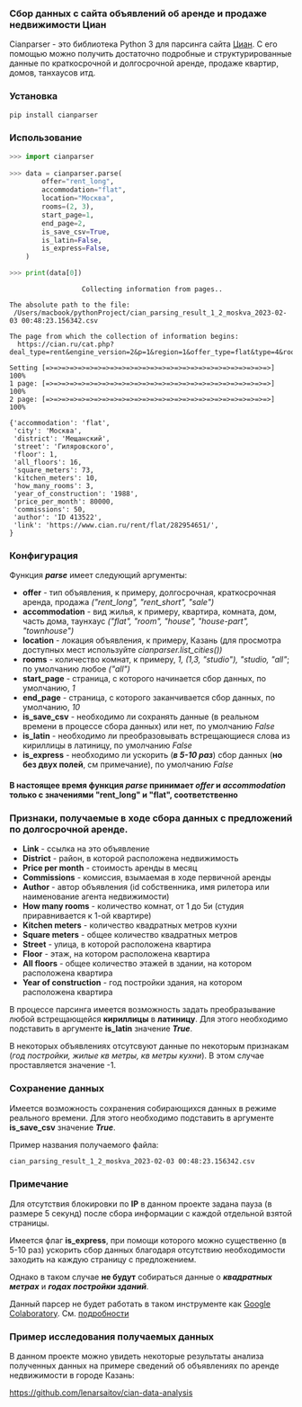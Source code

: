 ### Сбор данных с сайта объявлений об аренде и продаже недвижимости Циан

Cianparser - это библиотека Python 3 для парсинга сайта  [Циан](http://cian.ru).
С его помощью можно получить достаточно подробные и структурированные данные по краткосрочной и долгосрочной аренде, продаже квартир, домов, танхаусов итд.

### Установка
```bash
pip install cianparser
```

### Использование
```python
>>> import cianparser
    
>>> data = cianparser.parse(
        offer="rent_long",
        accommodation="flat",
        location="Москва",
        rooms=(2, 3),
        start_page=1,
        end_page=2,
        is_save_csv=True,
        is_latin=False,
        is_express=False,
    )

>>> print(data[0])
```

```
                  Collecting information from pages..

The absolute path to the file: 
 /Users/macbook/pythonProject/cian_parsing_result_1_2_moskva_2023-02-03 00:48:23.156342.csv

The page from which the collection of information begins: 
  https://cian.ru/cat.php?deal_type=rent&engine_version=2&p=1&region=1&offer_type=flat&type=4&room2=1&room3=1

Setting [=>=>=>=>=>=>=>=>=>=>=>=>=>=>=>=>=>=>=>=>=>=>=>=>=>=>=>=>] 100%
1 page: [=>=>=>=>=>=>=>=>=>=>=>=>=>=>=>=>=>=>=>=>=>=>=>=>=>=>=>=>] 100%
2 page: [=>=>=>=>=>=>=>=>=>=>=>=>=>=>=>=>=>=>=>=>=>=>=>=>=>=>=>=>] 100%

{'accommodation': 'flat',
 'city': 'Москва',
 'district': 'Мещанский',
 'street': 'Гиляровского',
 'floor': 1,
 'all_floors': 16,
 'square_meters': 73,
 'kitchen_meters': 10,
 'how_many_rooms': 3,
 'year_of_construction': '1988',
 'price_per_month': 80000,
 'commissions': 50,
 'author': 'ID 413522',
 'link': 'https://www.cian.ru/rent/flat/282954651/',
}
```

### Конфигурация
Функция __*parse*__ имеет следующий аргументы:
* __offer__ - тип объявления, к примеру, долгосрочная, краткосрочная аренда, продажа _("rent_long", "rent_short", "sale")_
* __accommodation__ - вид жилья, к примеру, квартира, комната, дом, часть дома, таунхаус _("flat", "room", "house", "house-part", "townhouse")_
* __location__ - локация объявления, к примеру, Казань (для просмотра доступных мест используйте _cianparser.list_cities())_
* __rooms__ - количество комнат, к примеру, _1, (1,3, "studio"), "studio, "all"_; по умолчанию любое _("all")_
* __start_page__ - страница, с которого начинается сбор данных, по умолчанию, _1_
* __end_page__ - страница, с которого заканчивается сбор данных, по умолчанию, _10_
* __is_save_csv__ - необходимо ли сохранять данные (в реальном времени в процессе сбора данных) или нет, по умолчанию _False_
* __is_latin__ - необходимо ли преобразовывать встрещающиеся слова из кириллицы в латиницу, по умолчанию _False_
* __is_express__ - необходимо ли ускорить (___в 5-10 раз___) сбор данных (__но без двух полей__, см примечание), по умолчанию _False_

#### В настоящее время функция *parse* принимает *offer* и *accommodation* только с значениями "rent_long" и "flat", соответственно

### Признаки, получаемые в ходе сбора данных с предложений по долгосрочной аренде.
* __Link__ - ссылка на это объявление
* __District__ - район, в которой расположена недвижимость
* __Price per month__ - стоимость аренды в месяц
* __Commissions__ - комиссия, взымаемая в ходе первичной аренды
* __Author__ - автор объявления (id собственника, имя рилетора или наименование агента недвижимости)
* __How many rooms__ - количество комнат, от 1 до 5и (студия приравнивается к 1-ой квартире)
* __Kitchen meters__ - количество квадратных метров кухни
* __Square meters__ - общее количество квадратных метров
* __Street__ - улица, в которой расположена квартира
* __Floor__ - этаж, на котором расположена квартира
* __All floors__ - общее количество этажей в здании, на котором расположена квартира
* __Year of construction__ - год постройки здания, на котором расположена квартира

В процессе парсинга имеется возможность задать преобразывание любой встрещающейся __кириллицы__ в __латиницу__. 
Для этого необходимо подставить в аргументе __is_latin__ значение ___True___.

В некоторых объявлениях отсутсвуют данные по некоторым признакам (_год постройки, жилые кв метры, кв метры кухни_).
В этом случае проставляется значение -1.

### Сохранение данных
Имеется возможность сохранения собирающихся данных в режиме реального времени. Для этого необходимо подставить в аргументе 
__is_save_csv__ значение ___True___.

Пример названия получаемого файла:

```bash
cian_parsing_result_1_2_moskva_2023-02-03 00:48:23.156342.csv
```

### Примечание
Для отсутствия блокировки по __IP__ в данном проекте задана пауза (в размере 5 секунд) после сбора информации с
каждой отдельной взятой страницы.

Имеется флаг __is_express__, при помощи которого можно существенно (в 5-10 раз) ускорить сбор данных благодаря отсутствию необходимости 
заходить на каждую страницу с предложением. 

Однако в таком случае __не будут__ собираться данные о ___квадратных метрах___ и ___годах постройки зданий___.


Данный парсер не будет работать в таком инструменте как [Google Colaboratory](https://colab.research.google.com/). 
См. [подробности](https://github.com/lenarsaitov/cianparser/issues/1)

### Пример исследования получаемых данных
В данном проекте можно увидеть некоторые результаты анализа полученных данных на примере сведений об объявлениях по аренде недвижимости в городе Казань:

https://github.com/lenarsaitov/cian-data-analysis
